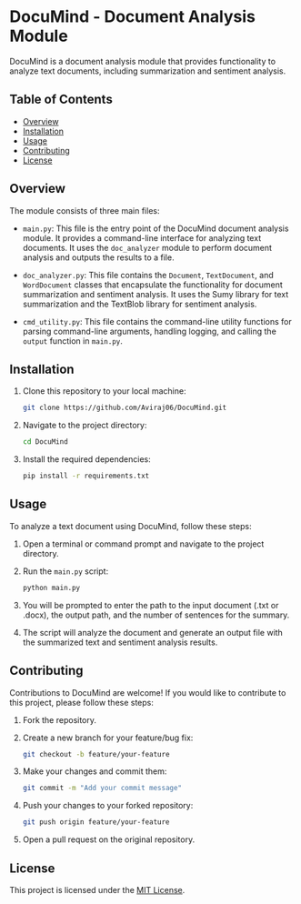 
# DocuMind - Document Analysis Module

DocuMind is a document analysis module that provides functionality to analyze text documents, including summarization and sentiment analysis.

## Table of Contents
- [Overview](#overview)
- [Installation](#installation)
- [Usage](#usage)
- [Contributing](#contributing)
- [License](#license)

## Overview

The module consists of three main files:

- `main.py`: This file is the entry point of the DocuMind document analysis module. It provides a command-line interface for analyzing text documents. It uses the `doc_analyzer` module to perform document analysis and outputs the results to a file.

- `doc_analyzer.py`: This file contains the `Document`, `TextDocument`, and `WordDocument` classes that encapsulate the functionality for document summarization and sentiment analysis. It uses the Sumy library for text summarization and the TextBlob library for sentiment analysis.

- `cmd_utility.py`: This file contains the command-line utility functions for parsing command-line arguments, handling logging, and calling the `output` function in `main.py`.

## Installation

1. Clone this repository to your local machine:

   ```bash
   git clone https://github.com/Aviraj06/DocuMind.git
   ```

2. Navigate to the project directory:

   ```bash
   cd DocuMind
   ```

3. Install the required dependencies:

   ```bash
   pip install -r requirements.txt
   ```

## Usage

To analyze a text document using DocuMind, follow these steps:

1. Open a terminal or command prompt and navigate to the project directory.

2. Run the `main.py` script:

   ```bash
   python main.py
   ```

3. You will be prompted to enter the path to the input document (.txt or .docx), the output path, and the number of sentences for the summary.

4. The script will analyze the document and generate an output file with the summarized text and sentiment analysis results.

## Contributing

Contributions to DocuMind are welcome! If you would like to contribute to this project, please follow these steps:

1. Fork the repository.

2. Create a new branch for your feature/bug fix:

   ```bash
   git checkout -b feature/your-feature
   ```

3. Make your changes and commit them:

   ```bash
   git commit -m "Add your commit message"
   ```

4. Push your changes to your forked repository:

   ```bash
   git push origin feature/your-feature
   ```

5. Open a pull request on the original repository.

## License

This project is licensed under the [MIT License](LICENSE).
